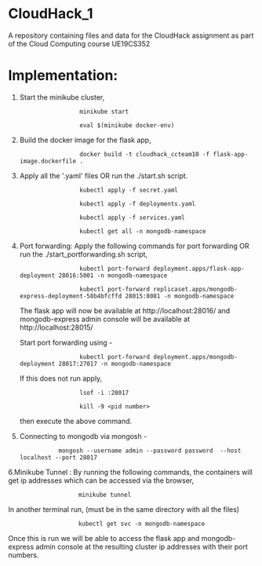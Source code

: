 # CloudHack_1
A repository containing files and data for the CloudHack assignment as part of the Cloud Computing course UE19CS352

# Implementation:

1. Start the minikube cluster,

                        minikube start
      
                        eval $(minikube docker-env)
      
2. Build the docker image for the flask app,

                        docker build -t cloudhack_ccteam10 -f flask-app-image.dockerfile .


3. Apply all the '.yaml' files OR run the ./start.sh script.

                        kubectl apply -f secret.yaml
                        
                        kubectl apply -f deployments.yaml
      
                        kubectl apply -f services.yaml
      
                        kubectl get all -n mongodb-namespace
      
4. Port forwarding:
      Apply the following commands for port forwarding OR run the ./start_portforwarding.sh script,
      
                        kubectl port-forward deployment.apps/flask-app-deployment 28016:5001 -n mongodb-namespace
                  
                        kubectl port-forward replicaset.apps/mongodb-express-deployment-58b4bfcffd 28015:8081 -n mongodb-namespace

      The flask app will now be available at http://localhost:28016/ and mongodb-express admin console will be available at http://localhost:28015/

      Start port forwarding using -
      
                        kubectl port-forward deployment.apps/mongodb-deployment 28017:27017 -n mongodb-namespace
                  
      If this does not run apply,
      
                        lsof -i :28017
                  
                        kill -9 <pid number>
                  
      then execute the above command.
      
5. Connecting to mongodb via mongosh -

                  mongosh --username admin --password password  --host localhost --port 28017
  
6.Minikube Tunnel :
      By running the following commands, the containers will get ip addresses which can be accessed via the browser,
      
                        minikube tunnel
                        
  In another terminal run, (must be in the same directory with all the files)
      
                        kubectl get svc -n mongodb-namespace
  
 Once this is run we will be able to access the flask app and mongodb-express admin console at the resulting cluster ip addresses with their port numbers.
  


